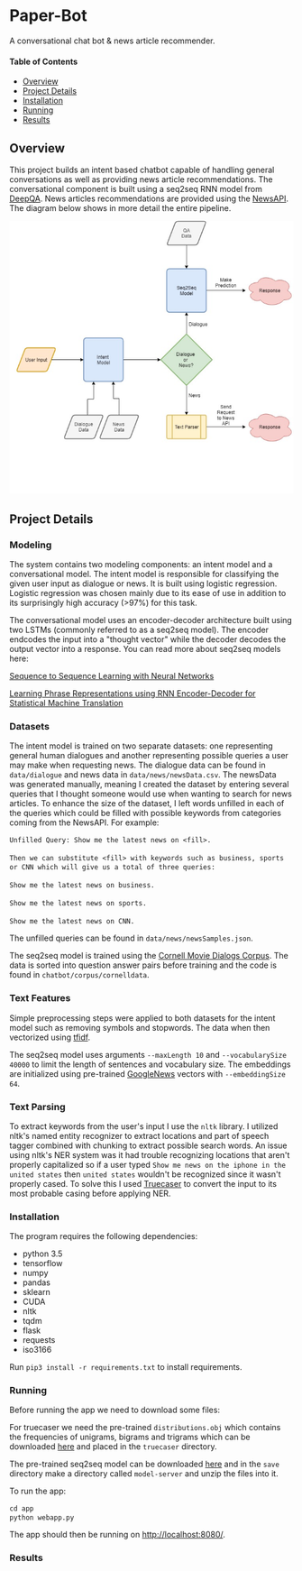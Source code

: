 # Paper-Bot
A conversational chat bot &amp; news article recommender.

#### Table of Contents
* [Overview](#overview)
* [Project Details](#details)
* [Installation](#installation)
* [Running](#running)
* [Results](#results)

## Overview

This project builds an intent based chatbot capable of handling general conversations as well as providing news article recommendations. The conversational component is built using a seq2seq RNN model from [DeepQA](https://github.com/Conchylicultor/DeepQA). News articles recommendations are provided using the [NewsAPI](https://newsapi.org/). The diagram below shows in more detail the entire pipeline.

![alt tag](pipeline.jpg)

## Project Details

### Modeling

The system contains two modeling components: an intent model and a conversational model. The intent model is responsible for classifying the given user input as dialogue or news. It is built using logistic regression. Logistic regression was chosen mainly due to its ease of use in addition to its surprisingly high accuracy (>97%) for this task. 

The conversational model uses an encoder-decoder architecture built using two LSTMs (commonly referred to as a seq2seq model). The encoder endcodes the input into a "thought vector" while the decoder decodes the output vector into a response. You can read more about seq2seq models here: 

[Sequence to Sequence Learning with Neural Networks](https://arxiv.org/abs/1409.3215)

[Learning Phrase Representations using RNN Encoder-Decoder for Statistical Machine Translation](https://arxiv.org/abs/1406.1078)

### Datasets

The intent model is trained on two separate datasets: one representing general human dialogues and another representing possible queries a user may make when requesting news. The dialogue data can be found in `data/dialogue` and news data in `data/news/newsData.csv`. The newsData was generated manually, meaning I created the dataset by entering several queries that I thought someone would use when wanting to search for news articles. To enhance the size of the dataset, I left words unfilled in each of the queries which could be filled with possible keywords from categories coming from the NewsAPI. For example:

	Unfilled Query: Show me the latest news on <fill>.

	Then we can substitute <fill> with keywords such as business, sports or CNN which will give us a total of three queries:

	Show me the latest news on business.

	Show me the latest news on sports.

	Show me the latest news on CNN.

The unfilled queries can be found in  `data/news/newsSamples.json`.

The seq2seq model is trained using the [Cornell Movie Dialogs Corpus](http://www.cs.cornell.edu/~cristian/Cornell_Movie-Dialogs_Corpus.html). The data is sorted into question answer pairs before training and the code is found in `chatbot/corpus/cornelldata`.

### Text Features
Simple preprocessing steps were applied to both datasets for the intent model such as removing symbols and stopwords. The data when then vectorized using [tfidf](http://www.tfidf.com).

The seq2seq model uses arguments `--maxLength 10` and `--vocabularySize 40000` to limit the length of sentences and vocabulary size. The embeddings are initialized using pre-trained [GoogleNews](https://code.google.com/archive/p/word2vec) vectors with `--embeddingSize 64`.


### Text Parsing
To extract keywords from the user's input I use the `nltk` library. I utilized nltk's named entity recognizer to extract locations and part of speech tagger combined with chunking to extract possible search words. An issue using nltk's NER system was it had trouble recognizing locations that aren't properly capitalized so if a user typed `Show me news on the iphone in the united states` then `united states` wouldn't be recognized since it wasn't properly cased. To solve this I used [Truecaser](https://github.com/nreimers/truecaser) to convert the input to its most probable casing before applying NER.

### Installation
The program requires the following dependencies:

 * python 3.5
 * tensorflow
 * numpy
 * pandas
 * sklearn
 * CUDA
 * nltk
 * tqdm
 * flask
 * requests
 * iso3166

Run `pip3 install -r requirements.txt` to install requirements.


### Running
Before running the app we need to download some files:

For truecaser we need the pre-trained `distributions.obj` which contains the frequencies of unigrams, bigrams and trigrams which can be downloaded [here](https://github.com/nreimers/truecaser/releases) and placed in the `truecaser` directory.

The pre-trained seq2seq model can be downloaded [here](https://drive.google.com/file/d/1avtOqtgwCMbaY-z4nv0Tm5WddA94fGMK/view) and in the `save` directory make a directory called `model-server` and unzip the files into it.

To run the app:
```
cd app
python webapp.py
```
The app should then be running on [http://localhost:8080/](http://localhost:8080/).


### Results
